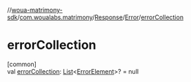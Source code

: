//[woua-matrimony-sdk](../../../../index.md)/[com.woualabs.matrimony](../../index.md)/[Response](../index.md)/[Error](index.md)/[errorCollection](error-collection.md)

# errorCollection

[common]\
val [errorCollection](error-collection.md): [List](https://kotlinlang.org/api/latest/jvm/stdlib/kotlin.collections/-list/index.html)<[ErrorElement](../../-error-element/index.md)>? = null

